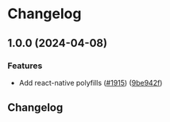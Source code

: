 # Changelog

## 1.0.0 (2024-04-08)


### Features

* Add react-native polyfills ([#1915](https://github.com/waku-org/js-waku/issues/1915)) ([9be942f](https://github.com/waku-org/js-waku/commit/9be942fc23e1e6c1ed5775e44e0d77ec7627b38c))

## Changelog

